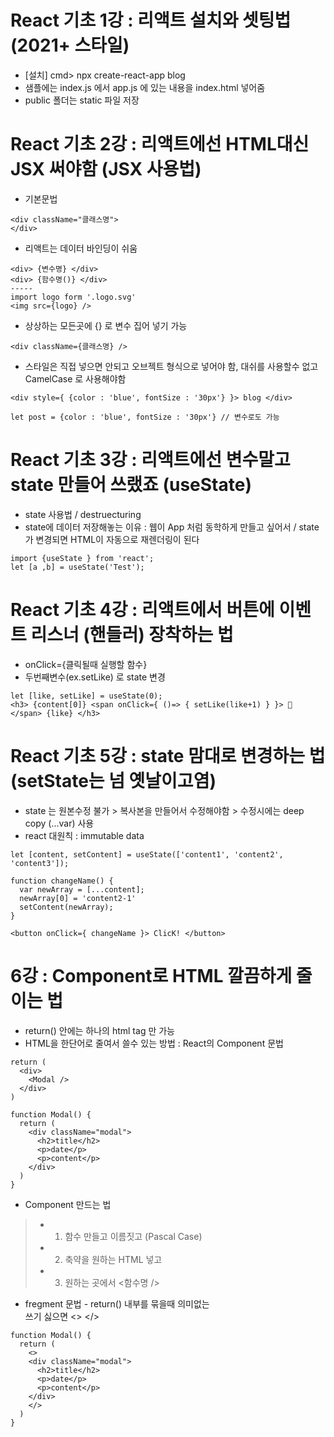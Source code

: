 # React 기초 1강 : 리액트 설치와 셋팅법 (2021+ 스타일)
- [설치] cmd> npx create-react-app blog
- 샘플에는 index.js 에서 app.js 에 있는 내용을 index.html 넣어줌
- public 폴더는 static 파일 저장

# React 기초 2강 : 리액트에선 HTML대신 JSX 써야함 (JSX 사용법)
- 기본문법
 ```
 <div className="클래스명">
 </div>
 ```
 - 리액트는 데이터 바인딩이 쉬움
 ```
 <div> {변수명} </div>
 <div> {함수명()} </div>
 -----
 import logo form '.logo.svg'
 <img src={logo} />
 ```
 - 상상하는 모든곳에 {} 로 변수 집어 넣기 가능
 ```
 <div className={클래스명} />
 ```
 - 스타일은 직접 넣으면 안되고 오브젝트 형식으로 넣어야 함, 대쉬를 사용할수 없고 CamelCase 로 사용해야함
 ```
 <div style={ {color : 'blue', fontSize : '30px'} }> blog </div>
 
 let post = {color : 'blue', fontSize : '30px'} // 변수로도 가능
 ```
 
 # React 기초 3강 : 리액트에선 변수말고 state 만들어 쓰랬죠 (useState)
 - state 사용법 / destruecturing
 - state에 데이터 저장해놓는 이유 : 웹이 App 처럼 동학하게 만들고 싶어서 / state가 변경되면 HTML이 자동으로 재렌더링이 된다
 ```
 import {useState } from 'react';
 let [a ,b] = useState('Test');
 ```
 
# React 기초 4강 : 리액트에서 버튼에 이벤트 리스너 (핸들러) 장착하는 법
- onClick={클릭될때 실행할 함수}
- 두번째변수(ex.setLike) 로 state 변경
```
let [like, setLike] = useState(0);
<h3> {content[0]} <span onClick={ ()=> { setLike(like+1) } }> 🤌 </span> {like} </h3>
```

# React 기초 5강 : state 맘대로 변경하는 법 (setState는 넘 옛날이고염)
- state 는 원본수정 불가 > 복사본을 만들어서 수정해야함 > 수정시에는 deep copy (...var) 사용
- react 대원칙 : immutable data
```
let [content, setContent] = useState(['content1', 'content2', 'content3']);

function changeName() {
  var newArray = [...content];
  newArray[0] = 'content2-1'
  setContent(newArray);
}

<button onClick={ changeName }> ClicK! </button>
```

# 6강 : Component로 HTML 깔끔하게 줄이는 법
- return() 안에는 하나의 html tag 만 가능
- HTML을 한단어로 줄여서 쓸수 있는 방법 : React의 Component 문법
```
return (
  <div>
    <Modal />
  </div>
)
 
function Modal() {
  return (
    <div className="modal">
      <h2>title</h2>
      <p>date</p>
      <p>content</p>
    </div>
  )
}
```
- Component 만드는 법
>- 1. 함수 만들고 이름짓고 (Pascal Case)
>- 2. 축약을 원하는 HTML 넣고
>- 3. 원하는 곳에서 <함수명 />
- fregment 문법 - return() 내부를 묶을때 의미없는 <div> 쓰기 싫으면 <> </>
```
function Modal() {
  return (
    <>
    <div className="modal">
      <h2>title</h2>
      <p>date</p>
      <p>content</p>
    </div>
    </>
  )
}

```
